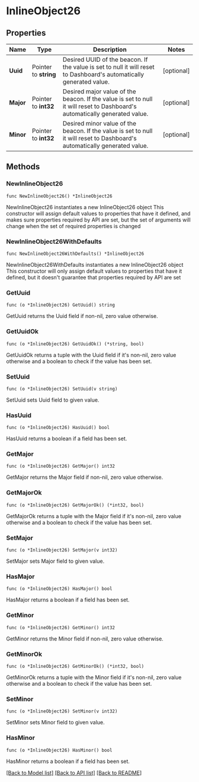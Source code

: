 # InlineObject26

## Properties

Name | Type | Description | Notes
------------ | ------------- | ------------- | -------------
**Uuid** | Pointer to **string** | Desired UUID of the beacon. If the value is set to null it will reset to Dashboard&#39;s automatically generated value. | [optional] 
**Major** | Pointer to **int32** | Desired major value of the beacon. If the value is set to null it will reset to Dashboard&#39;s automatically generated value. | [optional] 
**Minor** | Pointer to **int32** | Desired minor value of the beacon. If the value is set to null it will reset to Dashboard&#39;s automatically generated value. | [optional] 

## Methods

### NewInlineObject26

`func NewInlineObject26() *InlineObject26`

NewInlineObject26 instantiates a new InlineObject26 object
This constructor will assign default values to properties that have it defined,
and makes sure properties required by API are set, but the set of arguments
will change when the set of required properties is changed

### NewInlineObject26WithDefaults

`func NewInlineObject26WithDefaults() *InlineObject26`

NewInlineObject26WithDefaults instantiates a new InlineObject26 object
This constructor will only assign default values to properties that have it defined,
but it doesn't guarantee that properties required by API are set

### GetUuid

`func (o *InlineObject26) GetUuid() string`

GetUuid returns the Uuid field if non-nil, zero value otherwise.

### GetUuidOk

`func (o *InlineObject26) GetUuidOk() (*string, bool)`

GetUuidOk returns a tuple with the Uuid field if it's non-nil, zero value otherwise
and a boolean to check if the value has been set.

### SetUuid

`func (o *InlineObject26) SetUuid(v string)`

SetUuid sets Uuid field to given value.

### HasUuid

`func (o *InlineObject26) HasUuid() bool`

HasUuid returns a boolean if a field has been set.

### GetMajor

`func (o *InlineObject26) GetMajor() int32`

GetMajor returns the Major field if non-nil, zero value otherwise.

### GetMajorOk

`func (o *InlineObject26) GetMajorOk() (*int32, bool)`

GetMajorOk returns a tuple with the Major field if it's non-nil, zero value otherwise
and a boolean to check if the value has been set.

### SetMajor

`func (o *InlineObject26) SetMajor(v int32)`

SetMajor sets Major field to given value.

### HasMajor

`func (o *InlineObject26) HasMajor() bool`

HasMajor returns a boolean if a field has been set.

### GetMinor

`func (o *InlineObject26) GetMinor() int32`

GetMinor returns the Minor field if non-nil, zero value otherwise.

### GetMinorOk

`func (o *InlineObject26) GetMinorOk() (*int32, bool)`

GetMinorOk returns a tuple with the Minor field if it's non-nil, zero value otherwise
and a boolean to check if the value has been set.

### SetMinor

`func (o *InlineObject26) SetMinor(v int32)`

SetMinor sets Minor field to given value.

### HasMinor

`func (o *InlineObject26) HasMinor() bool`

HasMinor returns a boolean if a field has been set.


[[Back to Model list]](../README.md#documentation-for-models) [[Back to API list]](../README.md#documentation-for-api-endpoints) [[Back to README]](../README.md)


